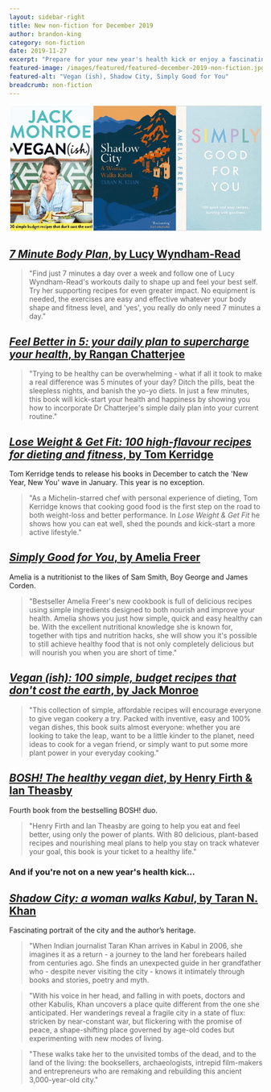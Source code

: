 ```yaml
---
layout: sidebar-right
title: New non-fiction for December 2019
author: brandon-king
category: non-fiction
date: 2019-11-27
excerpt: "Prepare for your new year's health kick or enjoy a fascinating trip to Kabul with our latest titles."
featured-image: /images/featured/featured-december-2019-non-fiction.jpg
featured-alt: "Vegan (ish), Shadow City, Simply Good for You"
breadcrumb: non-fiction
---
```


![Vegan (ish), Shadow City, Simply Good for You](/images/featured/featured-december-2019-non-fiction.jpg)

## [<cite>7 Minute Body Plan</cite>, by Lucy Wyndham-Read](https://suffolk.spydus.co.uk/cgi-bin/spydus.exe/ENQ/OPAC/BIBENQ?BRN=2668662)

> "Find just 7 minutes a day over a week and follow one of Lucy Wyndham-Read's workouts daily to shape up and feel your best self. Try her supporting recipes for even greater impact. No equipment is needed, the exercises are easy and effective whatever your body shape and fitness level, and 'yes', you really do only need 7 minutes a day."

## [<cite>Feel Better in 5: your daily plan to supercharge your health</cite>, by Rangan Chatterjee](https://suffolk.spydus.co.uk/cgi-bin/spydus.exe/ENQ/OPAC/BIBENQ?BRN=2654350)

> "Trying to be healthy can be overwhelming - what if all it took to make a real difference was 5 minutes of your day? Ditch the pills, beat the sleepless nights, and banish the yo-yo diets. In just a few minutes, this book will kick-start your health and happiness by showing you how to incorporate Dr Chatterjee's simple daily plan into your current routine."

## [<cite>Lose Weight & Get Fit: 100 high-flavour recipes for dieting and fitness</cite>, by Tom Kerridge](https://suffolk.spydus.co.uk/cgi-bin/spydus.exe/ENQ/OPAC/BIBENQ?BRN=2654552)

Tom Kerridge tends to release his books in December to catch the 'New Year, New You' wave in January. This year is no exception.

> "As a Michelin-starred chef with personal experience of dieting, Tom Kerridge knows that cooking good food is the first step on the road to both weight-loss and better performance. In <cite>Lose Weight & Get Fit</cite> he shows how you can eat well, shed the pounds and kick-start a more active lifestyle."

## [<cite>Simply Good for You</cite>, by Amelia Freer](https://suffolk.spydus.co.uk/cgi-bin/spydus.exe/ENQ/OPAC/BIBENQ?BRN=2668661)

Amelia is a nutritionist to the likes of Sam Smith, Boy George and James Corden.

> "Bestseller Amelia Freer's new cookbook is full of delicious recipes using simple ingredients designed to both nourish and improve your health. Amelia shows you just how simple, quick and easy healthy can be. With the excellent nutritional knowledge she is known for, together with tips and nutrition hacks, she will show you it's possible to still achieve healthy food that is not only completely delicious but will nourish you when you are short of time."

## [<cite>Vegan (ish): 100 simple, budget recipes that don't cost the earth</cite>, by Jack Monroe](https://suffolk.spydus.co.uk/cgi-bin/spydus.exe/ENQ/OPAC/BIBENQ?BRN=2663854)

> "This collection of simple, affordable recipes will encourage everyone to give vegan cookery a try. Packed with inventive, easy and 100% vegan dishes, this book suits almost everyone: whether you are looking to take the leap, want to be a little kinder to the planet, need ideas to cook for a vegan friend, or simply want to put some more plant power in your everyday cooking."

## [<cite>BOSH! The healthy vegan diet</cite>, by Henry Firth & Ian Theasby](https://suffolk.spydus.co.uk/cgi-bin/spydus.exe/ENQ/OPAC/BIBENQ?BRN=2603212)

Fourth book from the bestselling BOSH! duo.

> "Henry Firth and Ian Theasby are going to help you eat and feel better, using only the power of plants. With 80 delicious, plant-based recipes and nourishing meal plans to help you stay on track whatever your goal, this book is your ticket to a healthy life."

### And if you're not on a new year's health kick...

## [<cite>Shadow City: a woman walks Kabul</cite>, by Taran N. Khan](https://suffolk.spydus.co.uk/cgi-bin/spydus.exe/ENQ/OPAC/BIBENQ?BRN=2654672)

Fascinating portrait of the city and the author’s heritage.

> "When Indian journalist Taran Khan arrives in Kabul in 2006, she imagines it as a return - a journey to the land her forebears hailed from centuries ago. She finds an unexpected guide in her grandfather who - despite never visiting the city - knows it intimately through books and stories, poetry and myth.

> "With his voice in her head, and falling in with poets, doctors and other Kabulis, Khan uncovers a place quite different from the one she anticipated. Her wanderings reveal a fragile city in a state of flux: stricken by near-constant war, but flickering with the promise of peace, a shape-shifting place governed by age-old codes but experimenting with new modes of living.

> "These walks take her to the unvisited tombs of the dead, and to the land of the living: the booksellers, archaeologists, intrepid film-makers and entrepreneurs who are remaking and rebuilding this ancient 3,000-year-old city."
